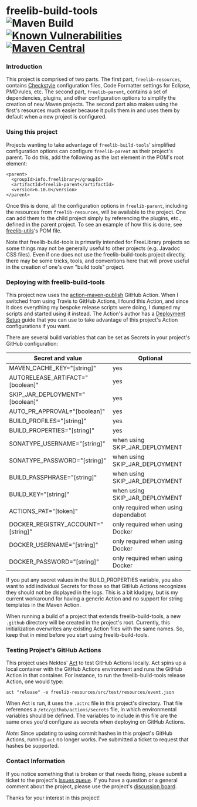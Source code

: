 # freelib-build-tools <br/>![Maven Build](https://github.com/ksclarke/freelib-build-tools/workflows/Maven%20Build/badge.svg) [![Known Vulnerabilities](https://snyk.io/test/github/ksclarke/freelib-build-tools/badge.svg)](https://snyk.io/test/github/ksclarke/freelib-build-tools) [![Maven Central](https://img.shields.io/maven-central/v/info.freelibrary/freelib-build-tools?colorB=brightgreen)](https://search.maven.org/artifact/info.freelibrary/freelib-build-tools)

### Introduction

This project is comprised of two parts. The first part, `freelib-resources`, contains [Checkstyle](http://maven.apache.org/plugins/maven-checkstyle-plugin/) configuration files, Code Formatter settings for Eclipse, PMD rules, etc. The second part, `freelib-parent`, contains a set of dependencies, plugins, and other configuration options to simplify the creation of new Maven projects. The second part also makes using the first's resources much easier because it pulls them in and uses them by default when a new project is configured.

### Using this project

Projects wanting to take advantage of `freelib-build-tools`' simplified configuration options can configure `freelib-parent` as their project's parent. To do this, add the following as the last element in the POM's root element:

    <parent>
      <groupId>info.freelibrary</groupId>
      <artifactId>freelib-parent</artifactId>
      <version>6.10.0</version>
    </parent>

Once this is done, all the configuration options in `freelib-parent`, including the resources from `freelib-resources`, will be available to the project. One can add them to the child project simply by referencing the plugins, etc., defined in the parent project. To see an example of how this is done, see [freelib-utils](https://github.com/ksclarke/freelib-utils)'s POM file.

Note that freelib-build-tools is primarily intended for FreeLibrary projects so some things may not be generally useful to other projects (e.g. Javadoc CSS files). Even if one does not use the freelib-build-tools project directly, there may be some tricks, tools, and conventions here that will prove useful in the creation of one's own "build tools" project.

### Deploying with freelib-build-tools

This project now uses the [action-maven-publish](https://github.com/marketplace/actions/action-maven-publish) GitHub Action. When I switched from using Travis to GitHub Actions, I found this Action, and since it does everything my bespoke release scripts were doing, I dumped my scripts and started using it instead. The Action's author has a [Deployment Setup](https://github.com/samuelmeuli/action-maven-publish/blob/master/docs/deployment-setup.md) guide that you can use to take advantage of this project's Action configurations if you want.

There are several build variables that can be set as Secrets in your project's GitHub configuration:

Secret and value                   | Optional
-----------------------------------|------------------------------------
MAVEN_CACHE_KEY="[string]"         | yes
AUTORELEASE_ARTIFACT="[boolean]"   | yes
SKIP_JAR_DEPLOYMENT="[boolean]"    | yes
AUTO_PR_APPROVAL="[boolean]"       | yes
BUILD_PROFILES="[string]"          | yes
BUILD_PROPERTIES="[string]"        | yes
SONATYPE_USERNAME="[string]"       | when using SKIP_JAR_DEPLOYMENT
SONATYPE_PASSWORD="[string]"       | when using SKIP_JAR_DEPLOYMENT
BUILD_PASSPHRASE="[string]"        | when using SKIP_JAR_DEPLOYMENT
BUILD_KEY="[string]"               | when using SKIP_JAR_DEPLOYMENT
ACTIONS_PAT="[token]"              | only required when using dependabot
DOCKER_REGISTRY_ACCOUNT="[string]" | only required when using Docker
DOCKER_USERNAME="[string]"         | only required when using Docker
DOCKER_PASSWORD="[string]"         | only required when using Docker

If you put any secret values in the BUILD_PROPERTIES variable, you also want to add individual Secrets for those so that GitHub Actions recognizes they should not be displayed in the logs. This is a bit kludgey, but is my current workaround for having a generic Action and no support for string templates in the Maven Action.

When running a build of a project that extends freelib-build-tools, a new `.github` directory will be created in the project's root. Currently, this initialization overwrites any existing Action files with the same names. So, keep that in mind before you start using freelib-build-tools.

### Testing Project's GitHub Actions

This project uses Nektos' [Act](https://github.com/nektos/act) to test GitHub Actions locally. Act spins up a local container with the GitHub Actions environment and runs the GitHub Action in that container. For instance, to run the freelib-build-tools release Action, one would type:

    act "release" -e freelib-resources/src/test/resources/event.json

When Act is run, it uses the `.actrc` file in this project's directory. That file references a `/etc/github/actions/secrets` file, in which environmental variables should be defined. The variables to include in this file are the same ones you'd configure as secrets when deploying on GitHub Actions.

*Note:* Since updating to using commit hashes in this project's GitHub Actions, running `act` no longer works. I've submitted a ticket to request that hashes be supported.

### Contact Information

If you notice something that is broken or that needs fixing, please submit a ticket to the project's [issues queue](https://github.com/ksclarke/freelib-build-tools/issues). If you have a question or a general comment about the project, please use the project's [discussion board](https://github.com/ksclarke/freelib-build-tools/discussions).

Thanks for your interest in this project!
